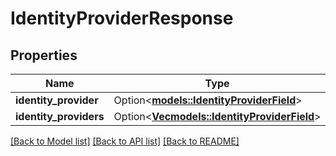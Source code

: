 # IdentityProviderResponse

## Properties

Name | Type | Description | Notes
------------ | ------------- | ------------- | -------------
**identity_provider** | Option<[**models::IdentityProviderField**](IdentityProviderField.md)> |  | [optional]
**identity_providers** | Option<[**Vec<models::IdentityProviderField>**](IdentityProviderField.md)> |  | [optional]

[[Back to Model list]](../README.md#documentation-for-models) [[Back to API list]](../README.md#documentation-for-api-endpoints) [[Back to README]](../README.md)


